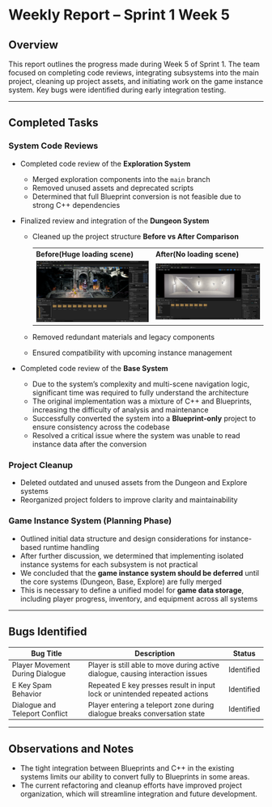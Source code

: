 # Weekly Report – Sprint 1 Week 5

## Overview  
This report outlines the progress made during Week 5 of Sprint 1. The team focused on completing code reviews, integrating subsystems into the main project, cleaning up project assets, and initiating work on the game instance system. Key bugs were identified during early integration testing.

---

## Completed Tasks

### System Code Reviews
- Completed code review of the **Exploration System**
  - Merged exploration components into the `main` branch
  - Removed unused assets and deprecated scripts
  - Determined that full Blueprint conversion is not feasible due to strong C++ dependencies

- Finalized review and integration of the **Dungeon System**
  - Cleaned up the project structure
          **Before vs After Comparison**

      <table>
      <tr>
        <th>Before(Huge loading scene)</th>
        <th>After(No loading scene)</th>
      </tr>
      <tr>
        <td><img src="https://github.com/southern-cross-ai/Deep_Dark_Dungeon/blob/main/assets/weekly_report_assets_1.png" width="400"/></td>
        <td><img src="https://github.com/southern-cross-ai/Deep_Dark_Dungeon/blob/main/assets/weekly_report_assets_2.png" width="400"/></td>
      </tr>
    </table>
    
  - Removed redundant materials and legacy components
  - Ensured compatibility with upcoming instance management

- Completed code review of the **Base System**
  - Due to the system’s complexity and multi-scene navigation logic, significant time was required to fully understand the architecture
  - The original implementation was a mixture of C++ and Blueprints, increasing the difficulty of analysis and maintenance
  - Successfully converted the system into a **Blueprint-only** project to ensure consistency across the codebase
  - Resolved a critical issue where the system was unable to read instance data after the conversion

### Project Cleanup
- Deleted outdated and unused assets from the Dungeon and Explore systems
- Reorganized project folders to improve clarity and maintainability

### Game Instance System (Planning Phase)
- Outlined initial data structure and design considerations for instance-based runtime handling
- After further discussion, we determined that implementing isolated instance systems for each subsystem is not practical
- We concluded that the **game instance system should be deferred** until the core systems (Dungeon, Base, Explore) are fully merged
- This is necessary to define a unified model for **game data storage**, including player progress, inventory, and equipment across all systems

---

## Bugs Identified

| Bug Title                      | Description                                                                 | Status     |
|-------------------------------|-----------------------------------------------------------------------------|------------|
| Player Movement During Dialogue | Player is still able to move during active dialogue, causing interaction issues | Identified |
| E Key Spam Behavior            | Repeated E key presses result in input lock or unintended repeated actions  | Identified |
| Dialogue and Teleport Conflict | Player entering a teleport zone during dialogue breaks conversation state   | Identified |

---

## Observations and Notes
- The tight integration between Blueprints and C++ in the existing systems limits our ability to convert fully to Blueprints in some areas.
- The current refactoring and cleanup efforts have improved project organization, which will streamline integration and future development.

